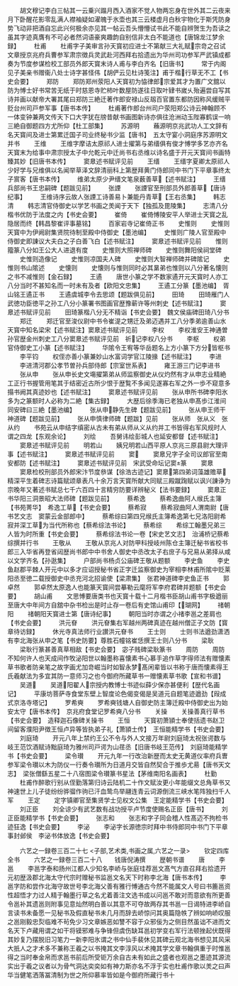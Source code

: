 <!-- { "loadSidebar": true } -->
　　胡文穆记李白三帖其一云乗兴蹋月西入酒家不觉人物两忘身在世外其二云夜来月下卧醒花影零乱满人襟袖疑如濯魄于氷壶也其三云楼虚月白秋宇物化于斯凭防身势飞动非把酒自忘此兴何极余亦见其一帖云吾头懵懵试书此不能自辨贺生为吾读之虽其字迹真膺有不可必者然词语豪爽趣韵自别信非太白不能道也【唐锦龙江梦余録】
　　杜甫
　　杜甫字子美审言孙天寳初应进士不第献三大礼赋宗竒之召试文章授京兆府兵曹参军肃宗徴兵灵武赴河西拜右拾遗出为华州司功参军严武镇成都奏为节度参谋检校工部员外郎天寳末诗人甫与李白齐名【旧唐书】
　　常于内阁见子美亲书赠衞八处士诗字甚怪伟【胡俨云见杜诗笺注】甫于楷行草无不工【书史会要】
　　郑防
　　郑防郑州荥阳人天寳初为恊律郎宗爱其才为置广文舘以防为愽士好书常苦无纸于时慈恩寺贮柿叶数屋防遂往日取叶肄书嵗乆殆遍尝自写其诗并画以献帝大署其尾曰郑防三絶迁著作郎安禄山反刼百官置东都防因称风缓贼平贬台州司戸参军事【唐书本传】
　　杜甫著作郎台州司户荥阳郑公诗云神翰顾不一体变钟兼两文传天下口大字犹在牓昔献书画图新诗亦俱往沧洲动玉陛寡鹤误一响三絶自御题四方尤所仰【杜工部集】
　　苏源明
　　蘓源明京兆武功人工文辞有名天寳间及进士第累迁国子司业终秘书少监【唐书】　五太守宴小洞庭序苏源明文并书
　　王维
　　王维字摩诘太原祁人进士擢第与弟缙俱有俊才愽学多艺亦齐名天寳末为给事中肃宗授太子中允乾元中迁尚书右丞维以诗名盛于开元天寳间书画特臻其妙【旧唐书本传】
　　窦臮述书赋评见前
　　王缙
　　王缙字夏卿太原祁人少好学与兄维俱以名闻举草泽文辞清丽科上第歴拜黄门侍郎同中书门下平章事终太子賔客【唐书本传】
　　维弟太原少尹缙文笔泉薮善草【述书赋注】
　　王缙兵部尚书王忠嗣碑【题跋见前】
　　张諲
　　张諲官至刑部员外郎善草【唐诗纪事】
　　王维诗序云故人张諲工诗善易卜兼能丹青草【王右丞集】
　　韩志清
　　韩志清官侍御史以学艺书画之羙闻于天下【独孤及毘陵集】
　　志清八分楷书优防于法度之内【书史会要】
　　崔倚
　　崔倚愽陵安平人举进士天寳之乱隐居而终【韩昌黎崔评事墓铭】
　　百家岩寺记崔倚正书
　　史惟则
　　史惟则天寳中为伊阙尉集贤院待制至殿中侍御史【墨池编】
　　史惟则广陵人官至殿中侍御史即諌议大夫白之子白善飞白【述书赋注】
　　窦臮述书赋评见前
　　惟则籀篆八分如王公大人进退有度
　　史惟则大照禅师碑
　　史惟则舞阳侯祠堂碑
　　史惟则造像记
　　史惟则凉国夫人碑
　　史惟则大智禅师碑并碑隂记
　　史惟则书山隂述
　　史懐则
　　史懐则与惟则同时必其晜弟也惟则以八分著名懐则之书不减惟则【金石録】
　　王遹
　　唐世小篆之学不数家遹开元天寳时人亦工八分当时不甚知名而一时未有及者【欧阳文忠集】
　　王遹工分篆【墨池编】　胥山铭王遹正书
　　王遹虞城李令去思颂【题跋俱见前】
　　田琦
　　田琦雁门人武徳功臣徳平之孙工八分小篆署书图画官歴豫蕲许等州刺史【述书赋注】
　　窦臮述书赋评见前
　　田琦篆楷八分无不精诣【书史会要】　魏文侯庙碑田琦八分书
　　郑迁
　　郑迁官至浚仪尉中书令崔湜之甥迁及弟迈遇并工八分季弟逾善山水天寳中知名梁宋【述书赋注】窦臮述书赋评见前
　　李权
　　李权淮安王神通曽孙官歴金州刺史工八分窦臮述书赋评见前　祈记李权八分书
　　李枢
　　权弟官侍御史工小篆【述书赋注】
　　华隂令王宥等华岳题名上方小篆下方分皆枢书
　　李平钧
　　权侄亦善小篆兼妙山水富词学官江陵掾【述书赋注】
　　李进
　　李进清河郡公孝节曽孙兵部侍郎【宗室世系表】
　　雍王游三门记李进书
　　张从申
　　张从申长史文塲擢第弟从师监察御史从仪灼然有才从申志业精絶工正行书握管用笔其于结密近古所少恨于歴覧不多闻见遂寡右军之外一歩不窥意多搨书阙其真迹妙也【述书赋注】
　　窦臮述书赋评见前
　　张从申所书碑李阳氷多为之篆额时人必称为二絶【集古録】
　　大歴后徐季海已老独从申髙歩江淮间同安碑曰三絶【墨池编】
　　张从申静先生碑【题跋见前】
　　张从申王师干神道碑【题跋见前】
　　张从申慎律师碑【题跋】见前
　　张从师　张从义　张从约
　　书苑云从申结字缜密从古未有弟从师从义从约并工书皆得右军风规时人谓之四龙【东观余论】
　　刘绘
　　吾舅讳绘彭城人也延安都督【述书赋注】
　　窦臮述书赋评见前
　　明若山
　　姨兄明若山西平原人京兆三原县尉大理评事【述书赋注】
　　窦臮述书赋评见前
　　窦
　　窦臮兄字子全司议郎官至南安都防【述书赋注】
　　窦臮述书赋评见前　宋武受命坛记窦篆
　　窦臮
　　窦臮检校刑部员外郎宋汴节度叅谋【徐浩古迹记】窦臮第四弟词藻雄赡草精深平生着碑志诗篇赋颂章表凡十余万言天寳所献大同赋三殿蹴踘赋以讽兴諌诤为宗晚年又著述书赋总七千六百四十言精穷防要详辨秘义【法书要録】
　　窦臮正书华阳三洞景昭大法师碑【题跋见前】
　　蔡希逸
　　蔡希逸曲阿人缑氏主簿【书苑菁华】　希逸工草【书史会要】
　　蔡希寂
　　蔡希寂曲阿人渭南尉【唐书艺文志　窦蒙云金部郎中】
　　蔡希综曰第四兄缑氏主簿希逸第七兄洛阳尉希寂并深工草为当代所称也【蔡希综法书论】
　　蔡希综
　　希综工翰墨兄弟三人皆为时所重【书史会要】
　　蔡希综法书论一卷【宋史艺文志】　治浦桥记蔡希综撰并行书
　　王敬从
　　王敬从京兆人对防甲科授岐州陈仓主簿迁秘书省校书郎三入华省再登省闼歴尚书郎中中书舍人御史中丞改太子右庻子与兄易从弟择从咸以文学齐名【孙逖集】
　　户部尚书杨贞公庙碑王敬从题额
　　李史鱼
　　李史鱼赵郡平棘人开元中以多才应诏授秘书省正字迁监察御史为宰相李林甫所隂中贬莱阳丞至徳二载授御史中丞充河北招谕使【梁肃集】　张君神道碑李史鱼正书
　　郭卓然
　　郭卓然太原逸人也能篆天寳间尝摹勒云麾将军李府君碑并题额【书史会要】
　　胡山甫
　　文思愽要唐类书也天寳十载十二月楷书臣胡山甫书字极遒丽至唐大中年间方自舘中杂书检出是时止存一卷后有史馆山甫印【瑚网】
　　禇朝阳
　　禇朝阳天寳进士第【唐诗纪事】
　　朝阳当时亦谓之小禇李邕之差肩也【书史会要】
　　洪元眘
　　洪元眘集右军越州两碑真迹在越州僧正子文防【寳章待访録】
　　休光寺真法师行业讃洪元眘书
　　王士则
　　士则书法遒劲潇洒有李北海张从申之笔【书史防要】尊胜石幢铭崔恁撰王士则八分书
　　梁耿
　　梁耿行篆甚善真草相敌【书史会要】　宓子贱碑梁耿篆书
　　周防
　　周防不知何许人也天成间作牧泌阳世以翰墨称喜懐素书心慕手追作草字得师法有赠懐素草书歌者防亲笔之故字画尤加竒崛当时如智永梦髙闲辈皆以书称于唐而懐素得王氏羲献法为多宜其防一意师习之也今御府所藏草书一赠懐素草书歌【宣和书谱】
　　吴道
　　吴道阳翟人宗授内教愽士书迹似薛少保亦甚便利【歴代名画记】
　　平康坊菩萨寺食堂东壁上智度论色偈变偈是吴道元自题笔迹遒劲【叚成式京洛寺塔记】
　　罗希奭
　　罗希奭钱塘人自御史防主簿迁殿中侍御史出为始安太守【唐书本传】　京兆府食堂记罗希奭八分书
　　关操
　　关操善真行草书【书史会要】　造释迦石像碑关操书
　　王恒
　　天寳初萧頴士奉使括遗书赵卫间留客濮阳尹徴王恒卢异等皆执弟子礼【萧頴士传】　王恒能精学书【书史会要】
　　刘庭琦
　　开元八年上禁约王公不令与外人文接万年尉刘庭琦太祝张谔数与岐王范饮酒赋诗黜庭琦为雅州司戸谔为山荏丞【旧唐书岐王范传】　刘庭琦能精学书【书史会要】
　　梁令瓉
　　开元九年一行改治新歴而太史无黄道仪率府兵曺参军梁令瓉以木为防仪一行奏令瓉所为日道月交皆自然契合于推歩尤昜【唐书天文志】　梁张僧繇五星二十八宿图梁令瓉篆书星法【茅维南阳名画表】
　　杜勤
　　杜甫作醉歌行别从侄勤落第归诗云陆机二十作文赋汝更小年能缀文总角草书又神速世上儿子徒纷纷骅骝作驹已汗血鸷鸟举翮连青云词源倒流三峡水笔阵独扫千人军
　　王定
　　定字镇卿官至集贤学士见权文公集　王定能精学书【书史会要】
　　刘正臣
　　刘全谅少有武艺数有战功授平卢节度使赐名正臣【唐书】
　　刘正臣能精学书【书史会要】
　　张志和
　　张志和字子同会稽人性髙迈不拘检书迹狂逸【书史会要】
　　李泌
　　李泌字长源徳宗时拜中书侍郎同中书门下平章事封邺侯　李泌书体放逸【书史会要】

　　六艺之一録卷三百二十七
<子部,艺术类,书画之属,六艺之一录>
　　钦定四库全书
　　六艺之一録卷三百二十八　　钱唐倪涛撰
　　歴朝书谱
　　唐
　　李邕
　　李邕字泰和扬州江都人少知名李峤与张庭珪荐邕文髙气方直召拜右拾遗开元初歴汲郡北海太守代宗时赠秘书监邕文名天下时称李北海【唐书本传】
　　李邕字防和尝作北海守故世号李北海父善有雅行愽通古今然不能属文人号曰书簏邕资性超悟才力过人精于翰墨行草之名尤着善注文选书成以问邕不敢对而意欲有所更善令邕补其遗邕则附事见意灿然明白善以其意不可夺故两存其书邕一日谒特进李峤自言读书未备愿一见秘书及假直秘书未几月而辞去峤惊问其奥篇隐帙了辨如响峤叹服之邕刚毅忠烮临难不茍免少习文章嫉恶如讐不容于众邪佞为之侧目然虽诎不进而文名天下卢藏用谓之如干将镆邪难与争锋但虞伤缺耳邕初学变右军行法顿挫起伏既得其妙复乃摆脱旧习笔力一新李阳氷谓之书中仙手裴休见其碑云观北海书想见其风采大扺人之才术多不兼称王羲之以书掩其文李淳风以术掩其学文章书翰俱重于时惟邕得之当时奉金帛而求邕书前后所受钜万余自古未有如此之盛者也观邕之墨迹其源流实出于羲之议者以为骨气洞达奕奕如有神力斯亦名不浮于实也杜甫作歌以羙之曰声华当健笔洒落冨清制为世之所仰慕率皆如是今御府所藏行书十
